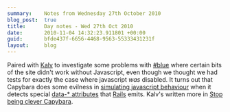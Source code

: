 ```yaml
---
summary:    Notes from Wednesday 27th October 2010
blog_post:  true
title:      Day notes - Wed 27th Oct 2010
date:       2010-11-04 14:32:23.911801 +00:00
guid:       bfde437f-6656-4468-9563-55333431231f
layout:     blog
---
```

Paired with [Kalv](http://kalv.co.uk/) to investigate some problems with [#blue](https://hashblue.com/) where certain bits of the site didn't work without Javascript, even though we thought we had tests for exactly the case where javascript *was* disabled.  It turns out that Capybara does some evilness in [simulating javascript behaviour](https://github.com/jnicklas/capybara/commit/58d4d0caf7d4fad5519033e9bfd0786146750a13) when it detects special [data-* attributes](http://dev.w3.org/html5/spec/elements.html#embedding-custom-non-visible-data-with-the-data-attributes) that [Rails](http://rubyonrails.org/) emits.  Kalv's written more in [Stop being clever Capybara](http://kalv.co.uk/2010/10/27/stop-being-clever-capybara/).
